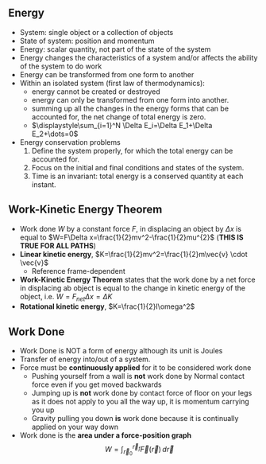 ## Energy
- System: single object or a collection of objects
- State of system: position and momentum
- Energy: scalar quantity, not part of the state of the system
- Energy changes the characteristics of a system and/or affects the ability of the system to do work
- Energy can be transformed from one form to another
- Within an isolated system (first law of thermodynamics):
	- energy cannot be created or destroyed
	- energy can only be transformed from one form into another.
	- summing up all the changes in the energy forms that can be accounted for, the net change of total energy is zero.
	- $\displaystyle\sum_{i=1}^N \Delta E_i=\Delta E_1+\Delta E_2+\dots=0$
- Energy conservation problems
	1. Define the system properly, for which the total energy can be accounted for.
	2. Focus on the initial and final conditions and states of the system.
	3. Time is an invariant: total energy is a conserved quantity at each instant.
## Work-Kinetic Energy Theorem
- Work done $W$ by a constant force $F$, in displacing an object by $\Delta x$ is equal to $W=F\Delta x=\frac{1}{2}mv^2-\frac{1}{2}mu^{2}$ (**THIS IS TRUE FOR ALL PATHS**)
- **Linear kinetic energy**, $K=\frac{1}{2}mv^2=\frac{1}{2}m\vec{v} \cdot \vec{v}$
	- Reference frame-dependent
- **Work-Kinetic Energy Theorem** states that the work done by a net force in displacing ab object is equal to the change in kinetic energy of the object, i.e. $W=F_{net}\Delta x=\Delta K$
- **Rotational kinetic energy**, $K=\frac{1}{2}I\omega^2$
## Work Done
- Work Done is NOT a form of energy although its unit is Joules
- Transfer of energy into/out of a system.
- Force must be **continuously applied** for it to be considered work done
	- Pushing yourself from a wall is **not** work done by Normal contact force even if you get moved backwards
	- Jumping up is **not** work done by contact force of floor on your legs as it does not apply to you all the way up, it is momentum carrying you up
	- Gravity pulling you down **is** work done because it is continually applied on your way down
- Work done is the **area under a force-position graph** $$W = \int_{\vec{r}_0}^{\vec{r}_f} \vec{F}(\vec{r}) \, d\vec{r}$$